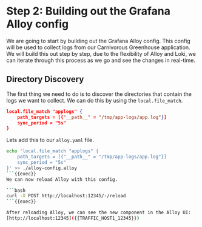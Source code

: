 
# Step 2: Building out the Grafana Alloy config

We are going to start by building out the Grafana Alloy config. This config will be used to collect logs from our Carnivorous Greenhouse application. We will build this out step by step, due to the flexibility of Alloy and Loki, we can iterate through this process as we go and see the changes in real-time.

## Directory Discovery

The first thing we need to do is to discover the directories that contain the logs we want to collect. We can do this by using the `local.file_match`.

```json
local.file_match "applogs" {
    path_targets = [{"__path__" = "/tmp/app-logs/app.log"}]
    sync_period = "5s"
}
```
Lets add this to our `alloy.yaml` file.

```bash
echo 'local.file_match "applogs" {
    path_targets = [{"__path__" = "/tmp/app-logs/app.log"}]
    sync_period = "5s"
}' >> ./alloy-config.alloy
```{{exec}}
We can now reload Alloy with this config.

```bash
curl -X POST http://localhost:12345/-/reload
```{{exec}}

After reloading Alloy, we can see the new component in the Alloy UI:
[http://localhost:12345]({{TRAFFIC_HOST1_12345}})


